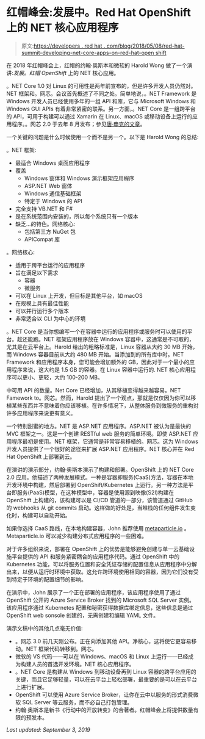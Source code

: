 # 红帽峰会:发展中。Red Hat OpenShift 上的 NET 核心应用程序

> 原文:[https://developers . red hat . com/blog/2018/05/08/red-hat-summit-developing-net-core-apps-on-red-hat-open shift](https://developers.redhat.com/blog/2018/05/08/red-hat-summit-developing-net-core-apps-on-red-hat-openshift)

在 2018 年红帽峰会上，红帽的约翰·奥斯本和微软的 Harold Wong 做了一个演讲:*发展。红帽 OpenShift* 上的 NET 核心应用。

。NET Core 1.0 对 Linux 的可用性是两年前宣布的，但是许多开发人员仍然对。NET 框架和。网芯。会议首先概述了不同之处。简单地说，。NET Framework 是 Windows 开发人员已经使用多年的一组 API 和库，它与 Microsoft Windows 和 Windows GUI APIs 有着非常紧密的联系。另一方面，。NET Core 是一组跨平台的 API，可用于构建可以通过 Xamarin 在 Linux、macOS 或移动设备上运行的应用程序。。网芯 2.0 于去年 8 月发布；参见[唐·申克的文章](https://developers.redhat.com/blog/2017/08/22/quick-introduction-of-net-core-2-0/)。

一个关键的问题是什么时候使用一个而不是另一个。以下是 Harold Wong 的总结:

。NET 框架:

*   最适合 Windows 桌面应用程序
*   覆盖
    *   Windows 窗体和 Windows 演示框架应用程序
    *   ASP.NET Web 窗体
    *   Windows 通信基础框架
    *   特定于 Windows 的 API
*   完全支持 VB.NET 和 F#
*   是在系统范围内安装的，所以每个系统只有一个版本
*   缺乏…的特色。网络核心:
    *   包括第三方 NuGet 包
    *   APICompat 库

。网络核心:

*   适用于跨平台运行的应用程序
*   旨在满足以下需求
    *   容器
    *   微服务
*   可以在 Linux 上开发，但目标是其他平台，如 macOS
*   在规模上具有最佳性能
*   可以并行运行多个版本
*   非常适合以 CLI 为中心的环境

。NET Core 是当你想编写一个在容器中运行的应用程序或服务时可以使用的平台。趁还能跑。NET 框架应用程序放在 Windows 容器中，这通常是不可取的，尤其是在云平台上。Harold 给出的粗略标准是，Linux 容器从大约 30 MB 开始，而 Windows 容器目前从大约 480 MB 开始。当添加到的所有库中时。NET Framework 和应用程序本身，您可能会增加额外的 GB，因此对于一个最小的应用程序来说，这大约是 1.5 GB 的容器。在 Linux 容器中运行的. NET 核心应用程序可以更小、更轻，大约 100-200 MB。

中可用 API 的数量。Net Core 已经增加，从其移植变得越来越容易。NET Famework to。网芯。然而，Harold 提出了一个观点，那就是仅仅因为你可以移植某些东西并不意味着你应该移植。在许多情况下，从整体服务到微服务的重构对许多应用程序来说更有意义。

一个特别甜蜜的地方。NET 是 ASP.NET 应用程序。ASP.NET 被认为是最快的 MVC 框架之一。这是一个创建 RESTful web 服务的简单环境。即使 ASP.NET 应用程序最初是使用。NET 框架，它通常是非常容易移植的。网芯。这为 Windows 开发人员提供了一个很好的途径来扩展 ASP.NET 应用程序。NET 核心并在 Red Hat OpenShift 上部署到云。

在演讲的演示部分，约翰·奥斯本演示了构建和部署。OpenShift 上的 NET Core 2.0 应用。他描述了两种发展模式。一种是容器即服务(CaaS)方法，容器在本地开发环境中构建，然后部署到 OpenShift/Kubernetes 上运行。另一种方法是平台即服务(PaaS)模型，在这种模型中，容器是使用源到映像(S2I)构建在 OpenShift 上构建的，该构建可以是 CI/CD 管道的一部分，该管道通过 GitHub 的 webhooks 从 git commits 启动。这样做的好处是，当堆栈的任何组件发生变化时，构建可以自动开始。

如果你选择 CaaS 路线，在本地构建容器，John 推荐使用 [metaparticle.io](https://metaparticle.io/about/) 。Metaparticle.io 可以减少构建分布式应用程序的一些困难。

对于许多组织来说，部署在 OpenShift 上的优势是能够避免创建与单一云基础设施平台提供的 API 和服务紧密耦合的应用程序代码。通过 OpenShift 中的 Kubernetes 功能，可以将服务位置和安全凭证存储的配置信息从应用程序中分解出来，以便从运行时环境中获取。这允许跨环境使用相同的容器，因为它们没有受到特定于环境的配置细节的影响。

在演示中，John 展示了一个正在部署的应用程序，该应用程序使用了通过 OpenShift 公开的 Azure Service Broker 找到的 Microsoft SQL Server 实例。该应用程序通过 Kubernetes 配置和秘密获得数据库绑定信息，这些信息是通过 OpenShift web sonsole 创建的，无需创建和编辑 YAML 文件。

演示文稿中的其他几点毫无价值:

*   。网芯 3.0 前几天刚公布。正在向添加其他 API。净核心，这将使它更容易移动。NET 框架代码转移到。网芯。
*   微软的 VS 代码——可以在 Windows、macOS 和 Linux 上运行——已经成为构建人员的首选开发环境。NET 核心应用程序。
*   。NET Core 是构建从 Windows 到移动设备再到 Linux 容器的跨平台应用的关键，而且它足够轻量，可以在云平台上轻松部署，最重要的是可以在云平台上进行扩展。
*   OpenShift 可以使用 Azure Service Broker，让你在云中以服务的形式消费微软 SQL Server 等云服务，而不必自己打包管理。
*   约翰·奥斯本是新书《行动中的开放转变》的合著者。红帽峰会上将提供数量有限的预发本。

*Last updated: September 3, 2019*